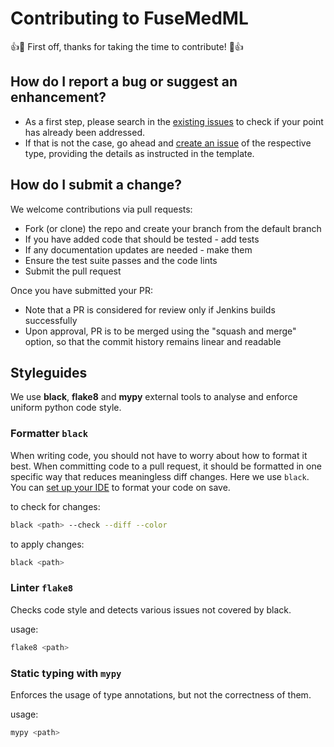 # Contributing to FuseMedML

:+1::tada: First off, thanks for taking the time to contribute! :tada::+1:

## How do I report a bug or suggest an enhancement?

- As a first step, please search in the [existing issues](https://github.com/IBM/fuse-med-ml/issues) to check if your point has already been addressed.
- If that is not the case, go ahead and [create an issue](https://github.com/IBM/fuse-med-ml/issues/new/choose) of the respective type, providing the details as instructed in the template.

## How do I submit a change?

We welcome contributions via pull requests:

- Fork (or clone) the repo and create your branch from the default branch
- If you have added code that should be tested - add tests
- If any documentation updates are needed - make them
- Ensure the test suite passes and the code lints
- Submit the pull request

Once you have submitted your PR:

- Note that a PR is considered for review only if Jenkins builds successfully
- Upon approval, PR is to be merged using the "squash and merge" option, so that the commit history remains linear and readable

## Styleguides

We use **black**, **flake8** and **mypy** external tools to analyse and enforce uniform python code style.

### Formatter `black`

When writing code, you should not have to worry about how to format it best. When committing code to a pull request, it should be formatted in one specific way that reduces meaningless diff changes. Here we use `black`. You can [set up your IDE](https://black.readthedocs.io/en/stable/integrations/editors.html) to format your code on save.

to check for changes:

```sh
black <path> --check --diff --color
```

to apply changes:

```sh
black <path>
```

### Linter `flake8`

Checks code style and detects various issues not covered by black.

usage:

```sh
flake8 <path>
```

### Static typing with `mypy`

Enforces the usage of type annotations, but not the correctness of them.

usage:

```sh
mypy <path>
```
